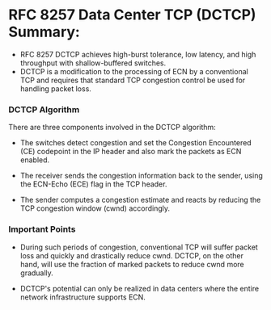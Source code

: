 # RFC 8257 Data Center TCP (DCTCP) Summary:

* RFC 8257 DCTCP achieves high-burst tolerance, low latency, and high throughput with shallow-buffered switches. 
* DCTCP is a modification to the processing
   of ECN by a conventional TCP and requires that standard TCP
   congestion control be used for handling packet loss.

### DCTCP Algorithm

   There are three components involved in the DCTCP algorithm:

   *  The switches detect
      congestion and set the Congestion Encountered (CE) codepoint in
      the IP header and also mark the packets as ECN enabled.

   *  The receiver sends the congestion information back to the sender,
      using the ECN-Echo (ECE) flag in the TCP header.

   * The sender computes a congestion estimate and reacts by reducing
      the TCP congestion window (cwnd) accordingly.

### Important Points

* During such periods of
   congestion, conventional TCP will suffer packet loss and quickly and
   drastically reduce cwnd.  DCTCP, on the other hand, will use the
   fraction of marked packets to reduce cwnd more gradually.


* DCTCP's
   potential can only be realized in data centers where the entire
   network infrastructure supports ECN.
